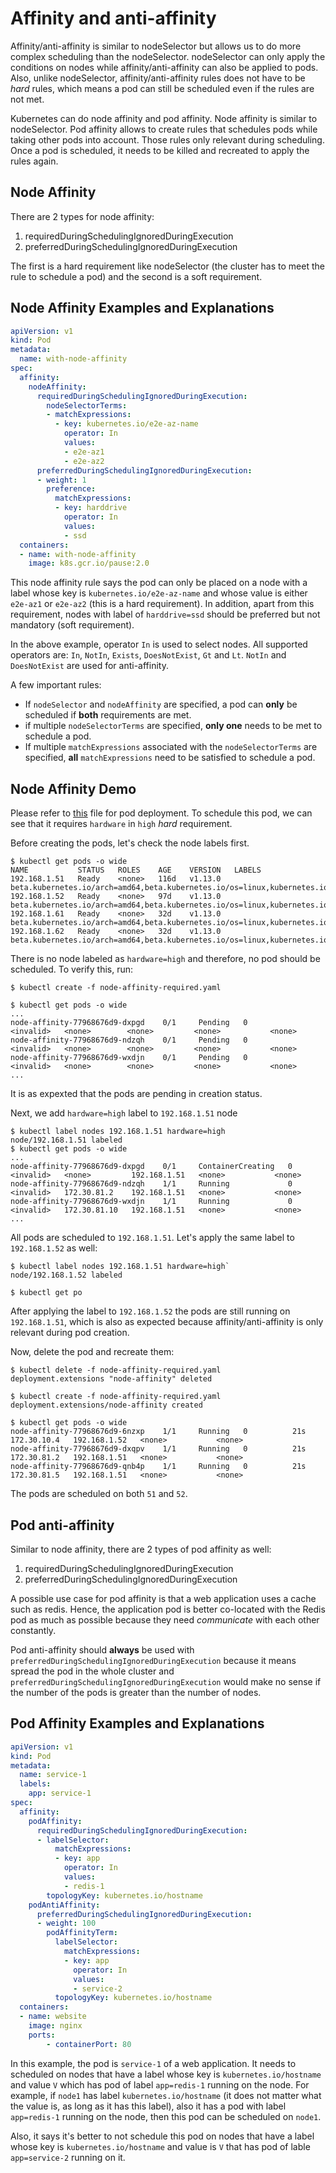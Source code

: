 # Affinity and anti-affinity

Affinity/anti-affinity is similar to nodeSelector but allows us to do more complex scheduling than the nodeSelector. nodeSelector can only apply the conditions on nodes while affinity/anti-affinity can also be applied to pods. Also, unlike nodeSelector, affinity/anti-affinity rules does not have to be *hard* rules, which means a pod can still be scheduled even if the rules are not met.

Kubernetes can do node affinity and pod affinity. Node affinity is similar to nodeSelector. Pod affinity allows to create rules that schedules pods while taking other pods into account. Those rules only relevant during scheduling. Once a pod is scheduled, it needs to be killed and recreated to apply the rules again.

## Node Affinity

There are 2 types for node affinity:
1. requiredDuringSchedulingIgnoredDuringExecution
2. preferredDuringSchedulingIgnoredDuringExecution

The first is a hard requirement like nodeSelector (the cluster has to meet the rule to schedule a pod) and the second is a soft requirement.

## Node Affinity Examples and Explanations

```yaml
apiVersion: v1
kind: Pod
metadata:
  name: with-node-affinity
spec:
  affinity:
    nodeAffinity:
      requiredDuringSchedulingIgnoredDuringExecution:
        nodeSelectorTerms:
        - matchExpressions:
          - key: kubernetes.io/e2e-az-name
            operator: In
            values:
            - e2e-az1
            - e2e-az2
      preferredDuringSchedulingIgnoredDuringExecution:
      - weight: 1
        preference:
          matchExpressions:
          - key: harddrive
            operator: In
            values:
            - ssd
  containers:
  - name: with-node-affinity
    image: k8s.gcr.io/pause:2.0
```

This node affinity rule says the pod can only be placed on a node with a label whose key is `kubernetes.io/e2e-az-name` and whose value is either `e2e-az1` or `e2e-az2` (this is a hard requirement). In addition, apart from this requirement, nodes with label of `harddrive=ssd` should be preferred but not mandatory (soft requirement).

In the above example, operator `In` is used to select nodes. All supported operators are: `In`, `NotIn`, `Exists`, `DoesNotExist`, `Gt` and `Lt`. `NotIn` and `DoesNotExist` are used for anti-affinity.

A few important rules:
- If `nodeSelector` and `nodeAffinity` are specified, a pod can **only** be scheduled if **both** requirements are met. 
- if multiple `nodeSelectorTerms` are specified, **only one** needs to be met to schedule a pod.
- If multiple `matchExpressions` associated with the `nodeSelectorTerms` are specified, **all** `matchExpressions` need to be satisfied to schedule a pod.

## Node Affinity Demo

Please refer to [this](./deploy/node-affinity-required.yaml) file for pod deployment. To schedule this pod, we can see that it requires `hardware` in `high` *hard* requirement.

Before creating the pods, let's check the node labels first.
```shell
$ kubectl get pods -o wide
NAME           STATUS   ROLES    AGE    VERSION   LABELS
192.168.1.51   Ready    <none>   116d   v1.13.0   beta.kubernetes.io/arch=amd64,beta.kubernetes.io/os=linux,kubernetes.io/hostname=192.168.1.51
192.168.1.52   Ready    <none>   97d    v1.13.0   beta.kubernetes.io/arch=amd64,beta.kubernetes.io/os=linux,kubernetes.io/hostname=192.168.1.52
192.168.1.61   Ready    <none>   32d    v1.13.0   beta.kubernetes.io/arch=amd64,beta.kubernetes.io/os=linux,kubernetes.io/hostname=192.168.1.61
192.168.1.62   Ready    <none>   32d    v1.13.0   beta.kubernetes.io/arch=amd64,beta.kubernetes.io/os=linux,kubernetes.io/hostname=192.168.1.62
```

There is no node labeled as `hardware=high` and therefore, no pod should be scheduled. To verify this, run:
```shell
$ kubectl create -f node-affinity-required.yaml

$ kubectl get pods -o wide
...
node-affinity-77968676d9-dxpgd    0/1     Pending   0          <invalid>   <none>        <none>         <none>           <none>
node-affinity-77968676d9-ndzqh    0/1     Pending   0          <invalid>   <none>        <none>         <none>           <none>
node-affinity-77968676d9-wxdjn    0/1     Pending   0          <invalid>   <none>        <none>         <none>           <none>
...
```

It is as expexted that the pods are pending in creation status.

Next, we add `hardware=high` label to `192.168.1.51` node
```shell
$ kubectl label nodes 192.168.1.51 hardware=high
node/192.168.1.51 labeled
$ kubectl get pods -o wide
...
node-affinity-77968676d9-dxpgd    0/1     ContainerCreating   0          <invalid>   <none>         192.168.1.51   <none>           <none>
node-affinity-77968676d9-ndzqh    1/1     Running             0          <invalid>   172.30.81.2    192.168.1.51   <none>           <none>
node-affinity-77968676d9-wxdjn    1/1     Running             0          <invalid>   172.30.81.10   192.168.1.51   <none>           <none>
...
```

All pods are scheduled to `192.168.1.51`. Let's apply the same label to `192.168.1.52` as well: 
```shell
$ kubectl label nodes 192.168.1.51 hardware=high`
node/192.168.1.52 labeled

$ kubectl get po
```

After applying the label to `192.168.1.52` the pods are still running on `192.168.1.51`, which is also as expected because affinity/anti-affinity is only relevant during pod creation.

Now, delete the pod and recreate them:
```shell
$ kubectl delete -f node-affinity-required.yaml
deployment.extensions "node-affinity" deleted

$ kubectl create -f node-affinity-required.yaml
deployment.extensions/node-affinity created

$ kubectl get pods -o wide
node-affinity-77968676d9-6nzxp    1/1     Running   0          21s    172.30.10.4   192.168.1.52   <none>           <none>
node-affinity-77968676d9-dxqpv    1/1     Running   0          21s    172.30.81.2   192.168.1.51   <none>           <none>
node-affinity-77968676d9-qnb4p    1/1     Running   0          21s    172.30.81.5   192.168.1.51   <none>           <none>
```

The pods are scheduled on both `51` and `52`.

## Pod anti-affinity

Similar to node affinity, there are 2 types of pod affinity as well:

1. requiredDuringSchedulingIgnoredDuringExecution
2. preferredDuringSchedulingIgnoredDuringExecution

A possible use case for pod affinity is that a web application uses a cache such as redis. Hence, the application pod is better co-located with the Redis pod as much as possible because they need *communicate* with each other constantly. 

Pod anti-affinity should **always** be used with `preferredDuringSchedulingIgnoredDuringExecution` because it means spread the pod in the whole cluster and `preferredDuringSchedulingIgnoredDuringExecution` would make no sense if the number of the pods is greater than the number of nodes.

## Pod Affinity Examples and Explanations
```yaml
apiVersion: v1
kind: Pod
metadata:
  name: service-1
  labels:
   	app: service-1
spec:
  affinity:
    podAffinity:
      requiredDuringSchedulingIgnoredDuringExecution:
      - labelSelector:
          matchExpressions:
          - key: app
            operator: In
            values:
            - redis-1
        topologyKey: kubernetes.io/hostname
    podAntiAffinity:
      preferredDuringSchedulingIgnoredDuringExecution:
      - weight: 100
        podAffinityTerm:
          labelSelector:
            matchExpressions:
            - key: app
              operator: In
              values:
              - service-2
          topologyKey: kubernetes.io/hostname
  containers:
  - name: website
    image: nginx
    ports:
        - containerPort: 80
```

In this example, the pod is `service-1` of a web application. It needs to scheduled on nodes that have a label whose key is `kubernetes.io/hostname` and value `V` which has pod of label `app=redis-1` running on the node. For example, if `node1` has label `kubernetes.io/hostname` (it does not matter what the value is, as long as it has this label), also it has a pod with label `app=redis-1` running on the node, then this pod can be scheduled on `node1`.

Also, it says it's better to not schedule this pod on nodes that have a label whose key is `kubernetes.io/hostname` and value is `V` that has pod of lable `app=service-2` running on it.